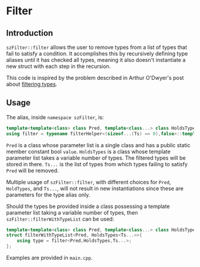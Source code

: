 # Filter

## Introduction
`szFilter::filter` allows the user to remove types from a list of types that fail to satisfy a condition. It accomplishes this by recursively defining type aliases until it has checked all types, meaning it also doesn't instantiate a new struct with each step in the recursion. 

This code is inspired by the problem described in Arthur O'Dwyer's post about [filtering types](https://quuxplusone.github.io/blog/2018/07/23/metafilter/).
## Usage
The alias, inside `namespace szFilter`, is:
```cpp
template<template<class> class Pred, template<class...> class HoldsTypes, class... Ts>
using filter = typename filterHelper<(sizeof...(Ts) == 0),false>::template type<Pred,HoldsTypes, sizeof...(Ts), void, Ts...>;
```
`Pred` is a class whose parameter list is a single class and has a public static member constant bool `value`. `HoldsTypes` is a class whose template parameter list takes a variable number of types. The filtered types will be stored in there. `Ts...` is the list of types from which types failing to satisfy `Pred` will be removed.

Multiple usage of `szFilter::filter`, with different choices for `Pred`, `HoldTypes`, and `Ts...`, will not result in new instantiations since these are parameters for the type alias only.

Should the types be provided inside a class possessing a template parameter list taking a variable number of types, then `szFilter::filterWithTypeList` can be used:
```cpp
template<template<class> class Pred, template<class...> class HoldsTypes, class... Ts> 
struct filterWithTypeList<Pred, HoldsTypes<Ts...>>{
    using type = filter<Pred,HoldsTypes,Ts...>;
};
```

Examples are provided in `main.cpp`.